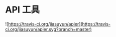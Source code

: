 # API 工具

![https://travis-ci.org/jiasuyun/apier](https://travis-ci.org/jiasuyun/apier.svg?branch=master)